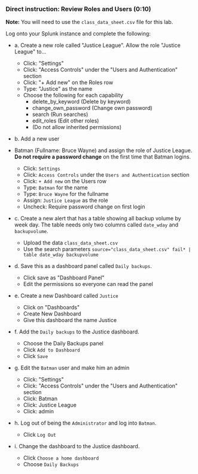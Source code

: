 ### Direct instruction: Review Roles and Users (0:10)

**Note:**
You will need to use the `class_data_sheet.csv` file for this lab. 

Log onto your Splunk instance and complete the following:

- a. Create a new role called "Justice League". Allow the role "Justice League" to...

	- Click: "Settings"
	- Click: "Access Controls" under the "Users and Authentication" section
	- Click: "+ Add new" on the Roles row
	- Type: "Justice" as the name
	- Choose the following for each capability
		- delete_by_keyword (Delete by keyword)
		- change_own_password (Change own password)
		- search (Run searches)
		- edit_roles (Edit other roles)
		- (Do not allow inherited permissions)

- b. Add a new user
- Batman (Fullname: Bruce Wayne) and assign the role of Justice League. **Do not require a password change** on the first time that Batman logins. 

	- Click: `Settings`
	- Click: `Access Controls` under the `Users and Authentication` section
	- Click: `+ Add new` on the Users row
	- Type: `Batman` for the name
	- Type: `Bruce Wayne` for the fullname
	- Assign: `Justice League` as the role
	- Uncheck: Require password change on first login

- c. Create a new alert that has a table showing all backup volume by week day. The table needs only two columns called `date_wday` and `backupvolume`. 

	- Upload the data `class_data_sheet.csv`
	- Use the search parameters `source="class_data_sheet.csv" fail* | table date_wday backupvolume`

- d. Save this as a dashboard panel called `Daily backups`. 
	- Click save as "Dashboard Panel"
	- Edit the permissions so everyone can read the panel
	
- e. Create a new Dashboard called `Justice` 
	- Click on "Dashboards"
	- Create New Dashboard
	- Give this dashboard the name Justice
	
- f. Add the `Daily backups` to the Justice dashboard.
	- Choose the Daily Backups panel
	- Click `Add to Dashboard`
	- Click `Save`

- g. Edit the `Batman` user and make him an admin

	- Click: "Settings"
	- Click: "Access Controls" under the "Users and Authentication" section
	- Click: Batman
	- Click: Justice League
	- Click: admin

- h. Log out of being the `Administrator` and log into `Batman`.
	- Click `Log Out`

- i. Change the dashboard to the Justice dashboard. 
	- Click `Choose a home dashboard`
	- Choose `Daily Backups`
